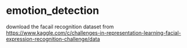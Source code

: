 # emotion_detection

download the facail recognition dataset from 
https://www.kaggle.com/c/challenges-in-representation-learning-facial-expression-recognition-challenge/data

